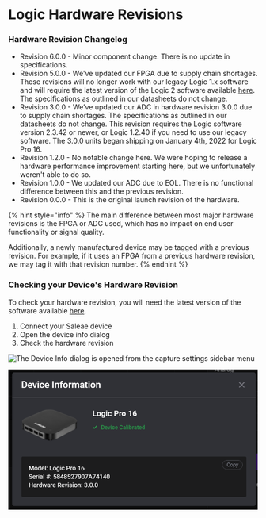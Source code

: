 # Logic Hardware Revisions

### Hardware Revision Changelog

* Revision 6.0.0 - Minor component change. There is no update in specifications.
* Revision 5.0.0 - We've updated our FPGA due to supply chain shortages. These revisions will no longer work with our legacy Logic 1.x software and will require the latest version of the Logic 2 software available [here](https://www.saleae.com/downloads/). The specifications as outlined in our datasheets do not change.
* Revision 3.0.0 - We’ve updated our ADC in hardware revision 3.0.0 due to supply chain shortages. The specifications as outlined in our datasheets do not change. This revision requires the Logic software version 2.3.42 or newer, or Logic 1.2.40 if you need to use our legacy software. The 3.0.0 units began shipping on January 4th, 2022 for Logic Pro 16.
* Revision 1.2.0 - No notable change here. We were hoping to release a hardware performance improvement starting here, but we unfortunately weren't able to do so.
* Revision 1.0.0 - We updated our ADC due to EOL. There is no functional difference between this and the previous revision.
* Revision 0.0.0 - This is the original launch revision of the hardware.

{% hint style="info" %}
The main difference between most major hardware revisions is the FPGA or ADC used, which has no impact on end user functionality or signal quality.&#x20;

Additionally, a newly manufactured device may be tagged with a previous revision. For example, if it uses an FPGA from a previous hardware revision, we may tag it with that revision number.
{% endhint %}

### Checking your Device's Hardware Revision

To check your hardware revision, you will need the latest version of the software available [here](https://www.saleae.com/downloads/).

1. Connect your Saleae device
2. Open the device info dialog
3. Check the hardware revision

![The Device Info dialog is opened from the capture settings sidebar menu](<../../.gitbook/assets/image (16).png>)

![The hardware revision is shown in the last line](<../../.gitbook/assets/image (23).png>)

